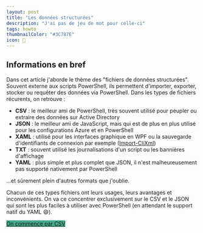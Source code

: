 ```yaml
---
layout: post
title: "Les données structurées"
description: "J'ai pas de jeu de mot pour celle-ci"
tags: howto
thumbnailColor: "#3C787E"
icon: 📖
---
```


## Informations en bref

Dans cet article j'aborde le thème des "fichiers de données structurées". Souvent externe aux scripts PowerShell, ils permettent d'importer, exporter, stocker ou requêter des données via PowerShell. Dans les types de fichiers récurents, on retrouve :

- **CSV** : le meilleur ami de PowerShell, très souvent utilisé pour peupler ou extraire des données sur Active Directory
- **JSON** : le meilleur ami de JavaScript, mais qui est de plus en plus utilisé pour les configurations Azure et en PowerShell
- **XAML** : utilisé pour les interfaces graphique en WPF ou la sauvegarde d'identifiants de connexion par exemple ([Import-CliXml](https://docs.microsoft.com/en-us/powershell/module/microsoft.powershell.utility/import-clixml))
- **TXT** : souvent utilisé les journalisations d'un script ou les bannières d'affichage
- **YAML** : plus simple et plus complet que JSON, il n'est malheureusement pas supporté nativement par PowerShell

...et sûrement plein d'autres formats que j'oublie.

Chacun de ces types fichiers ont leurs usages, leurs avantages et inconvénients. On va ce concentrer exclusivement sur le CSV et le JSON qui sont les plus faciles à utiliser avec PowerShell (en attendant le support natif du YAML 😄).

<div class="button">
    <a href="/2022/05/19/donnees-structurees-1" style="background-color: #43aa8b;">On commence par CSV</a>
</div>